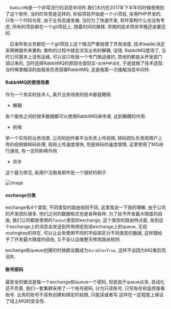 &emsp;`RabbitMQ`是一个非常流行的消息中间件.我们大约在2017年下半年的时候使用到了这个软件, 当时的背景是这样的, 秒拍项目开始是一个小项目, 采用PHP开发的, 只有一个代码仓库, 由于业务高速发展, 当时为了快速开发, 软件架构什么也没有考虑, 所有的项目都在一个git项目上, 随着时间的推移, 早期的技术债务早晚还是要还的.

&emsp;后来所有业务都在一个git项目上这个情况严重拖慢了开发进度, 技术leader决定采用微服务来重构, 重构的过程中就会涉及业务的解耦, 没错, RabbitMQ登场了, 当时公司基本上没有运维, 可以说只有我一个专门做运维的, 其他的都是从开发部门调过来的, 当时选择RabbitMQ的原因也很现实-`支持PHP语言`, 于是就做了技术选型. 当时稀里糊涂的由我来负责搭建RabbitMQ, 这是我第一次接触消息中间件.

#### RabbitMQ的使用场景

作为一个务实的技术人, 离开业务场景的技术都是瞎掰.

* 解耦

各个服务之间的很多数据都可以使用RabbitMQ来传递, 达到解耦的作用.

* 削峰

举一个实际的业务场景, 公司的创作者平台负责上传视频, 转码团队负责把用户上传的视频做转码处理, 视频上传速度很快, 但是转码的速度很慢, 这里使用了MQ进行通信, 有一定的削峰作用.

* 异步

这个最为常见, 新用户注册发邮件是一个很好的例子.

![image](https://user-images.githubusercontent.com/7486508/44586961-0bf83c80-a7e4-11e8-8cc8-94bdf898c746.png)

#### exchange分类

exchange有4个类型, 不同类型的路由规则不同, 这里我说一下我的理解, 由于公司的开发团队很多, 他们之间的数据格式也是各种各样, 为了给予开发最大限度的自由, 我们公司都是使用的`fanout`类型的exchange, 这个类型的路由特点是, 发到这个exchange上的消息会发送到所有绑定到该exchange上的queue, 无视routingkey的存在, 可以让业务使用不同的字段来区分不同类型的数据, 这样既给予了开发最大限度的自由, 又不会让运维整天修改路由规则.

exchange和queue创建的时候都设置成为`durable=True`, 这样不会因为MQ重启而消失.

#### 账号密码

最安全的做法是每一个exchange和queue一个密码, 但是由于queue众多, 自动化还不完善, 我们一套集群采用了一个账号密码, 分为只读账号, 只写账号和监控查看账号. 业务的账号不具有创建和绑定的权限, 只能读或者写.这样在一定程度上保证了线上MQ的安全性.